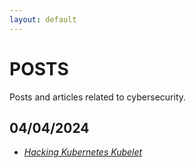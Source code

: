 ```yaml
---
layout: default
---
```



# POSTS

Posts and articles related to cybersecurity.  

## 04/04/2024

- [*Hacking Kubernetes Kubelet*](./pages/posts/04-04-24/kubernetes.md)  


